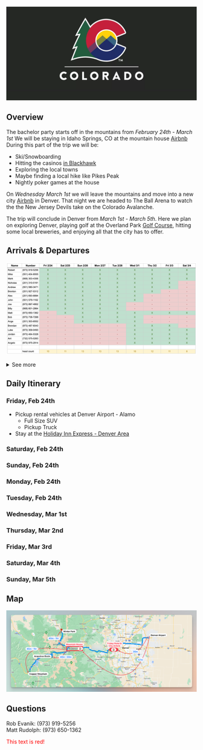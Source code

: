 ![header image](assets/CO_hero.png)

## Overview

The bachelor party starts off in the mountains from *February 24th - March 1st*
We will be staying in Idaho Springs, CO at the mountain house <a href="https://abnb.me/MNlRSeE16ub" target="_blank">Airbnb</a>
During this part of the trip we will be:
- Ski/Snowboarding
- Hitting the casinos <a href="https://www.google.com/maps/dir/Idaho+Springs,+Colorado/Black+Hawk,+Colorado/@39.7796953,-105.4908333,13.28z/data=!4m14!4m13!1m5!1m1!1s0x876ba525c91b6e55:0xfb9e9ae2915f3f68!2m2!1d-105.5136081!2d39.7424881!1m5!1m1!1s0x876bbc7a8ccbb8fb:0x4935b9a9c9693666!2m2!1d-105.4938853!2d39.7969322!3e0" target="_blank">in Blackhawk</a>
- Exploring the local towns 
- Maybe finding a local hike like Pikes Peak
- Nightly poker games at the house

On *Wednesday March 1st* we will leave the mountains and move into a new city <a href="http://www.airbnb.com/rooms/1402409" target="_blank">Airbnb</a>  in Denver. That night we are headed to The Ball Arena to watch the the New Jersey Devils take on the Colorado Avalanche.

The trip will conclude in Denver from *March 1st - March 5th*. Here we plan on exploring Denver, playing golf at the Overland Park <a href="https://denver.ezlinksgolf.com/index.html#/search" target="_blank">Golf Course</a>, hitting some local breweries, and enjoying all that the city has to offer. 

## Arrivals & Departures 

![arrivals](assets/arrivals.png)

<details><summary>See more</summary>
| Name     | Arrival  | Time    | Departure | Time |
| -------- | -------- | ------- | --------- | ---- |
| Joe      | Fri 24th | 4:00pm  |           |      |
| Billy    | Fri 24th | 7:00pm  |           |      |
| Alex     | Fri 24th | 7:30pm  |           |      |
| John     | Fri 24th | 7:30pm  |           |      |
| Rob      | Fri 24th | 10:00pm |           |      |
| Mike     | Fri 24th | 10:00pm |           |      |
| Mark     | Fri 24th | 10:00pm |           |      |
| Brenton  | Fri 24th | 10:00pm |           |      |
| Nicholas | Fri 24th | 10:00pm |           |      |
| Andrew   | Fri 24th | 10:00pm |           |      |
</details>

## Daily Itinerary 

### Friday, Feb 24th

- Pickup rental vehicles at Denver Airport - Alamo
	- Full Size SUV
	- Pickup Truck
- Stay at the <a href="https://www.ihg.com/holidayinnexpress/hotels/us/en/golden/dengo/hoteldetail" target="_blank">Holiday Inn Express - Denver Area</a>

### Saturday, Feb 24th


### Sunday, Feb 24th


### Monday, Feb 24th


### Tuesday, Feb 24th


### Wednesday, Mar 1st


### Thursday, Mar 2nd


### Friday, Mar 3rd


### Saturday, Mar 4th


### Sunday, Mar 5th

## Map
![map](assets/map.png)

## Questions
Rob Evanik: (973) 919-5256 <br>
Matt Rudolph: (973) 650-1362‬


<font color="red">This text is red!</font>




